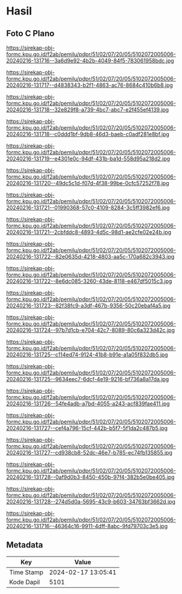 # Hasil

## Foto C Plano

https://sirekap-obj-formc.kpu.go.id/f2ab/pemilu/pdpr/51/02/07/20/05/5102072005006-20240216-131716--3a6d9e92-4b2b-4049-84f5-783061958bdc.jpg

https://sirekap-obj-formc.kpu.go.id/f2ab/pemilu/pdpr/51/02/07/20/05/5102072005006-20240216-131717--d4838343-b2f1-4863-ac76-8684c410b6b8.jpg

https://sirekap-obj-formc.kpu.go.id/f2ab/pemilu/pdpr/51/02/07/20/05/5102072005006-20240216-131718--32e829f8-a739-4bc7-abc7-e2f455ef4139.jpg

https://sirekap-obj-formc.kpu.go.id/f2ab/pemilu/pdpr/51/02/07/20/05/5102072005006-20240216-131718--c0ddd1bf-9db8-46d3-baeb-c0adf281e8bf.jpg

https://sirekap-obj-formc.kpu.go.id/f2ab/pemilu/pdpr/51/02/07/20/05/5102072005006-20240216-131719--e4301e0c-94df-431b-ba1d-558d95a218d2.jpg

https://sirekap-obj-formc.kpu.go.id/f2ab/pemilu/pdpr/51/02/07/20/05/5102072005006-20240216-131720--49dc5c1d-f07d-4f38-99be-0cfc57252f78.jpg

https://sirekap-obj-formc.kpu.go.id/f2ab/pemilu/pdpr/51/02/07/20/05/5102072005006-20240216-131721--01990368-57c0-4109-8284-3c5ff3982ef6.jpg

https://sirekap-obj-formc.kpu.go.id/f2ab/pemilu/pdpr/51/02/07/20/05/5102072005006-20240216-131721--2cbfddc8-4893-4d5c-98d1-ae2cfe02e24b.jpg

https://sirekap-obj-formc.kpu.go.id/f2ab/pemilu/pdpr/51/02/07/20/05/5102072005006-20240216-131722--82e0635d-4218-4803-aa5c-170a682c3943.jpg

https://sirekap-obj-formc.kpu.go.id/f2ab/pemilu/pdpr/51/02/07/20/05/5102072005006-20240216-131722--8e6dc085-3260-43de-8118-e467df5015c3.jpg

https://sirekap-obj-formc.kpu.go.id/f2ab/pemilu/pdpr/51/02/07/20/05/5102072005006-20240216-131723--82f38fc9-a3df-467b-9356-50c20ebaf4a5.jpg

https://sirekap-obj-formc.kpu.go.id/f2ab/pemilu/pdpr/51/02/07/20/05/5102072005006-20240216-131724--97b7d1cb-e704-42c7-8089-80c6a323d42c.jpg

https://sirekap-obj-formc.kpu.go.id/f2ab/pemilu/pdpr/51/02/07/20/05/5102072005006-20240216-131725--c114ed74-9124-41b8-b91e-a1a05f832db5.jpg

https://sirekap-obj-formc.kpu.go.id/f2ab/pemilu/pdpr/51/02/07/20/05/5102072005006-20240216-131725--9634eec7-6dcf-4e19-9216-bf736a8a17da.jpg

https://sirekap-obj-formc.kpu.go.id/f2ab/pemilu/pdpr/51/02/07/20/05/5102072005006-20240216-131726--54fe4adb-a7bd-4055-a243-acf839fae411.jpg

https://sirekap-obj-formc.kpu.go.id/f2ab/pemilu/pdpr/51/02/07/20/05/5102072005006-20240216-131727--cef4a796-15cf-442b-b5f7-5f1da2c487b5.jpg

https://sirekap-obj-formc.kpu.go.id/f2ab/pemilu/pdpr/51/02/07/20/05/5102072005006-20240216-131727--cd938cb8-52dc-46e7-b785-ec74fb135855.jpg

https://sirekap-obj-formc.kpu.go.id/f2ab/pemilu/pdpr/51/02/07/20/05/5102072005006-20240216-131728--0af9d0b3-8450-450b-97f4-382b5e0be405.jpg

https://sirekap-obj-formc.kpu.go.id/f2ab/pemilu/pdpr/51/02/07/20/05/5102072005006-20240216-131728--274d5d0a-5695-43c9-b603-34763bf3662d.jpg

https://sirekap-obj-formc.kpu.go.id/f2ab/pemilu/pdpr/51/02/07/20/05/5102072005006-20240216-131716--46364c16-9911-4dff-8abc-9fd79703c3e5.jpg


## Metadata

| Key        | Value               |
| ---------- | ------------------- |
| Time Stamp | 2024-02-17 13:05:41 |
| Kode Dapil | 5101                |



